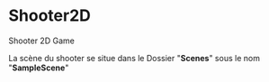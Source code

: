 # Shooter2D
Shooter 2D Game

La scène du shooter se situe dans le Dossier "**Scenes**" sous le nom "**SampleScene**"

